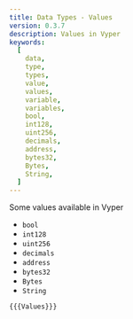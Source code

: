 ```yaml
---
title: Data Types - Values
version: 0.3.7
description: Values in Vyper
keywords:
  [
    data,
    type,
    types,
    value,
    values,
    variable,
    variables,
    bool,
    int128,
    uint256,
    decimals,
    address,
    bytes32,
    Bytes,
    String,
  ]
---
```


Some values available in Vyper

- `bool`
- `int128`
- `uint256`
- `decimals`
- `address`
- `bytes32`
- `Bytes`
- `String`

```vyper
{{{Values}}}
```
